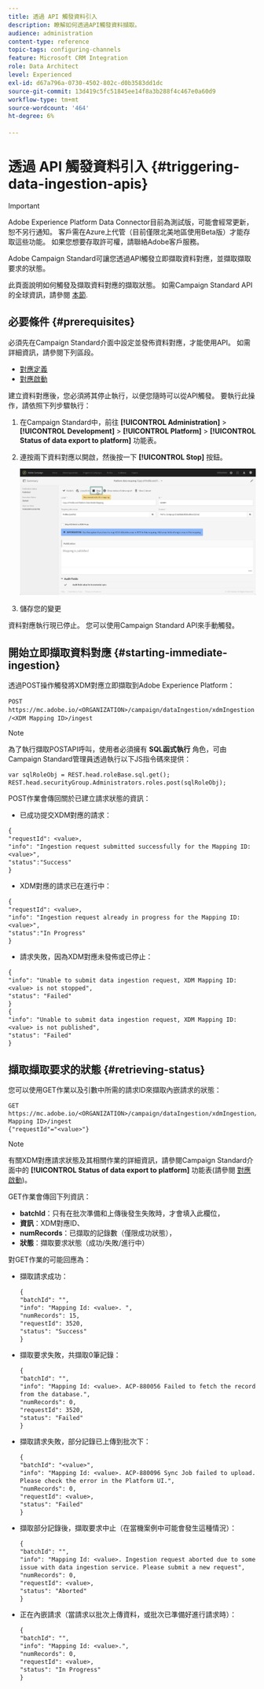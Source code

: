 ```yaml
---
title: 透過 API 觸發資料引入
description: 瞭解如何透過API觸發資料擷取。
audience: administration
content-type: reference
topic-tags: configuring-channels
feature: Microsoft CRM Integration
role: Data Architect
level: Experienced
exl-id: d67a796a-0730-4502-802c-d0b3583dd1dc
source-git-commit: 13d419c5fc51845ee14f8a3b288f4c467e0a60d9
workflow-type: tm+mt
source-wordcount: '464'
ht-degree: 6%

---
```


# 透過 API 觸發資料引入 {#triggering-data-ingestion-apis}

>[!IMPORTANT]
>
>Adobe Experience Platform Data Connector目前為測試版，可能會經常更新，恕不另行通知。 客戶需在Azure上代管（目前僅限北美地區使用Beta版）才能存取這些功能。 如果您想要存取許可權，請聯絡Adobe客戶服務。

Adobe Campaign Standard可讓您透過API觸發立即擷取資料對應，並擷取擷取要求的狀態。

此頁面說明如何觸發及擷取資料對應的擷取狀態。 如需Campaign Standard API的全球資訊，請參閱 [本節](../../api/using/get-started-apis.md).

## 必要條件 {#prerequisites}

必須先在Campaign Standard介面中設定並發佈資料對應，才能使用API。 如需詳細資訊，請參閱下列區段。

* [對應定義](../../integrating/using/aep-mapping-definition.md)
* [對應啟動](../../integrating/using/aep-mapping-activation.md)

建立資料對應後，您必須將其停止執行，以便您隨時可以從API觸發。 要執行此操作，請依照下列步驟執行：

1. 在Campaign Standard中，前往 **[!UICONTROL Administration]** > **[!UICONTROL Development]** > **[!UICONTROL Platform]** > **[!UICONTROL Status of data export to platform]** 功能表。

1. 連按兩下資料對應以開啟，然後按一下 **[!UICONTROL Stop]** 按鈕。

   ![](assets/aep_datamapping_stop.png)

1. 儲存您的變更

資料對應執行現已停止。 您可以使用Campaign Standard API來手動觸發。

## 開始立即擷取資料對應 {#starting-immediate-ingestion}

透過POST操作觸發將XDM對應立即擷取到Adobe Experience Platform：

`POST https://mc.adobe.io/<ORGANIZATION>/campaign/dataIngestion/xdmIngestion/<XDM Mapping ID>/ingest`

>[!NOTE]
>
>為了執行擷取POSTAPI呼叫，使用者必須擁有 **SQL函式執行** 角色，可由Campaign Standard管理員透過執行以下JS指令碼來提供：
>
>```
>var sqlRoleObj = REST.head.roleBase.sql.get();
>REST.head.securityGroup.Administrators.roles.post(sqlRoleObj);
>```
>

POST作業會傳回關於已建立請求狀態的資訊：

* 已成功提交XDM對應的請求：

```
{
"requestId": <value>,
"info": "Ingestion request submitted successfully for the Mapping ID: <value>",
"status":"Success"
}
```

* XDM對應的請求已在進行中：

```
{
"requestId": <value>,
"info": "Ingestion request already in progress for the Mapping ID: <value>",
"status":"In Progress"
}
```

* 請求失敗，因為XDM對應未發佈或已停止：

```
{
"info": "Unable to submit data ingestion request, XDM Mapping ID: <value> is not stopped",
"status": "Failed"
}
{
"info": "Unable to submit data ingestion request, XDM Mapping ID: <value> is not published",
"status": "Failed"
}
```

## 擷取擷取要求的狀態 {#retrieving-status}

您可以使用GET作業以及引數中所需的請求ID來擷取內嵌請求的狀態：

```
GET https://mc.adobe.io/<ORGANIZATION>/campaign/dataIngestion/xdmIngestion/<XDM Mapping ID>/ingest
{"requestId"="<value>"}
```

>[!NOTE]
>
>有關XDM對應請求狀態及其相關作業的詳細資訊，請參閱Campaign Standard介面中的 **[!UICONTROL Status of data export to platform]** 功能表(請參閱 [對應啟動](../../integrating/using/aep-mapping-activation.md))。

GET作業會傳回下列資訊：

* **batchId**：只有在批次準備和上傳後發生失敗時，才會填入此欄位，
* **資訊**：XDM對應ID、
* **numRecords**：已擷取的記錄數（僅限成功狀態），
* **狀態**：擷取要求狀態（成功/失敗/進行中）

對GET作業的可能回應為：

* 擷取請求成功：

  ```
  {
  "batchId": "",
  "info": "Mapping Id: <value>. ",
  "numRecords": 15,
  "requestId": 3520,
  "status": "Success"
  }
  ```

* 擷取要求失敗，共擷取0筆記錄：

  ```
  {
  "batchId": "",
  "info": "Mapping Id: <value>. ACP-880056 Failed to fetch the record from the database.",
  "numRecords": 0,
  "requestId": 3520,
  "status": "Failed"
  }
  ```

* 擷取請求失敗，部分記錄已上傳到批次下：

  ```
  {
  "batchId": "<value>",
  "info": "Mapping Id: <value>. ACP-880096 Sync Job failed to upload. Please check the error in the Platform UI.",
  "numRecords": 0,
  "requestId": <value>,
  "status": "Failed"
  }
  ```

* 擷取部分記錄後，擷取要求中止（在當機案例中可能會發生這種情況）：

  ```
  {
  "batchId": "",
  "info": "Mapping Id: <value>. Ingestion request aborted due to some issue with data ingestion service. Please submit a new request",
  "numRecords": 0,
  "requestId": <value>,
  "status": "Aborted"
  }
  ```

* 正在內嵌請求（當請求以批次上傳資料，或批次已準備好進行請求時）：

  ```
  {
  "batchId": "",
  "info": "Mapping Id: <value>.",
  "numRecords": 0,
  "requestId": <value>,
  "status": "In Progress"
  }
  ```

